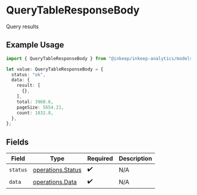 # QueryTableResponseBody

Query results

## Example Usage

```typescript
import { QueryTableResponseBody } from "@inkeep/inkeep-analytics/models/operations";

let value: QueryTableResponseBody = {
  status: "ok",
  data: {
    result: [
      {},
    ],
    total: 3960.6,
    pageSize: 5654.21,
    count: 1832.8,
  },
};
```

## Fields

| Field                                                  | Type                                                   | Required                                               | Description                                            |
| ------------------------------------------------------ | ------------------------------------------------------ | ------------------------------------------------------ | ------------------------------------------------------ |
| `status`                                               | [operations.Status](../../models/operations/status.md) | :heavy_check_mark:                                     | N/A                                                    |
| `data`                                                 | [operations.Data](../../models/operations/data.md)     | :heavy_check_mark:                                     | N/A                                                    |